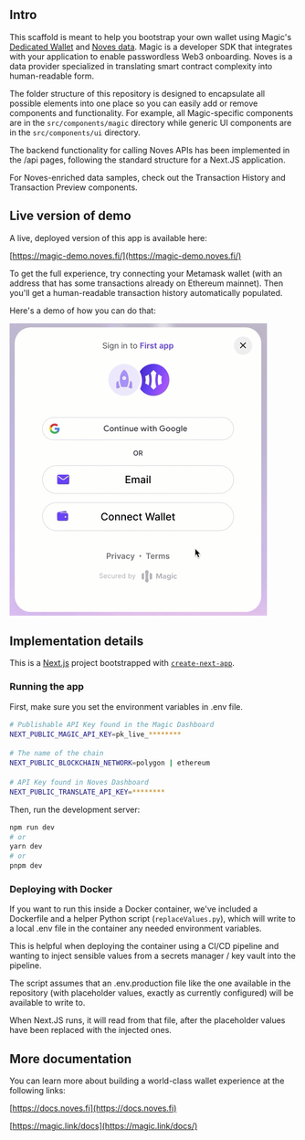 ## Intro

This scaffold is meant to help you bootstrap your own wallet using Magic's [Dedicated Wallet](https://magic.link/docs/auth/overview) and [Noves data](https://docs.noves.fi). Magic is a developer SDK that integrates with your application to enable passwordless Web3 onboarding. Noves is a data provider specialized in translating smart contract complexity into human-readable form.

The folder structure of this repository is designed to encapsulate all possible elements into one place so you can easily add or remove components and functionality. For example, all Magic-specific components are in the `src/components/magic` directory while generic UI components are in the `src/components/ui` directory.

The backend functionality for calling Noves APIs has been implemented in the /api pages, following the standard structure for a Next.JS application.

For Noves-enriched data samples, check out the Transaction History and Transaction Preview components.

## Live version of demo

A live, deployed version of this app is available here:

[https://magic-demo.noves.fi/](https://magic-demo.noves.fi/)

To get the full experience, try connecting your Metamask wallet (with an address that has some transactions already on Ethereum mainnet). Then you'll get a human-readable transaction history automatically populated.

Here's a demo of how you can do that:

![Demo](public/metamask_demo.gif)

## Implementation details

This is a [Next.js](https://nextjs.org/) project bootstrapped with [`create-next-app`](https://github.com/vercel/next.js/tree/canary/packages/create-next-app).

### Running the app

First, make sure you set the environment variables in .env file.

```bash
# Publishable API Key found in the Magic Dashboard
NEXT_PUBLIC_MAGIC_API_KEY=pk_live_********

# The name of the chain
NEXT_PUBLIC_BLOCKCHAIN_NETWORK=polygon | ethereum

# API Key found in Noves Dashboard
NEXT_PUBLIC_TRANSLATE_API_KEY=********
```

Then, run the development server:

```bash
npm run dev
# or
yarn dev
# or
pnpm dev
```

### Deploying with Docker

If you want to run this inside a Docker container, we've included a Dockerfile and a helper Python script (`replaceValues.py`), which will write to a local
.env file in the container any needed environment variables.

This is helpful when deploying the container using a CI/CD pipeline and wanting to inject sensible values from a secrets manager / key vault into the pipeline.

The script assumes that an .env.production file like the one available in the repository (with placeholder values, exactly as currently configured) will be available to write to.

When Next.JS runs, it will read from that file, after the placeholder values have been replaced with the injected ones.

## More documentation

You can learn more about building a world-class wallet experience at the following links:

[https://docs.noves.fi](https://docs.noves.fi)

[https://magic.link/docs](https://magic.link/docs/)
